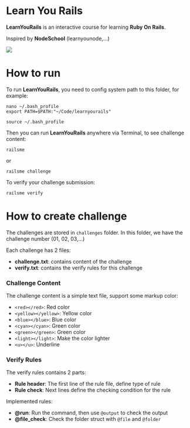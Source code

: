 # Learn You Rails

**LearnYouRails** is an interactive course for learning **Ruby On Rails**.

Inspired by **NodeSchool** (learnyounode,...)

![](http://i.imgur.com/Me9ZnET.png)

# How to run

To run **LearnYouRails**, you need to config system path to this folder, for example:

```
nano ~/.bash_profile
export PATH=$PATH:"~/Code/learnyourails"
```
```
source ~/.bash_profile
```

Then you can run **LearnYouRails** anywhere via Terminal, to see challenge content:

```
railsme
```

or 

```
railsme challenge
```

To verify your challenge submission:

```
railsme verify
```

# How to create challenge

The challenges are stored in `challenges` folder. In this folder, we have the challenge number (01, 02, 03,...)

Each challenge has 2 files:
- **challenge.txt**: contains content of the challenge
- **verify.txt**: contains the verify rules for this challenge

### Challenge Content

The challenge content is a simple text file, support some markup color:
- `<red></red>`: Red color
- `<yellow></yellow>`: Yellow color
- `<blue></blue>`: Blue color
- `<cyan></cyan>`: Green color
- `<green></green>`: Green color
- `<light></light>`: Make the color lighter
- `<u></u>`: Underline

### Verify Rules

The verify rules contains 2 parts:
- **Rule header**: The first line of the rule file, define type of rule
- **Rule check**: Next lines define the checking condition for the rule

Implemented rules:
- **@run**: Run the command, then use `@output` to check the output
- **@file_check**: Check the folder struct with `@file` and `@folder`